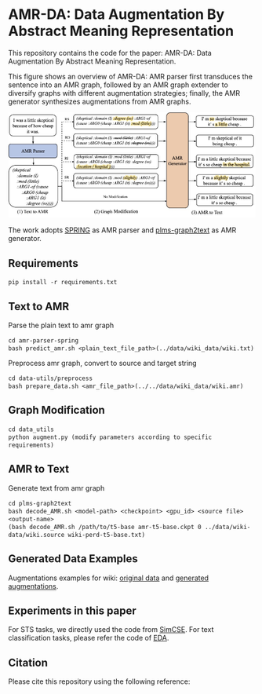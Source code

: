 # AMR-DA: Data Augmentation By Abstract Meaning Representation

This repository contains the code for the paper: AMR-DA: Data Augmentation By Abstract Meaning Representation.

This figure shows an overview of AMR-DA: AMR parser first transduces the sentence into an AMR graph, followed by an AMR graph extender to diversify graphs with different augmentation strategies; finally, the AMR generator synthesizes augmentations from AMR graphs.

![Screenshot](pic/pipeline.jpg)

The work adopts [SPRING](https://github.com/SapienzaNLP/spring) as AMR parser and [plms-graph2text](https://github.com/UKPLab/plms-graph2text) as AMR generator.
## Requirements 
```
pip install -r requirements.txt
```

## Text to AMR
Parse the plain text to amr graph
```
cd amr-parser-spring
bash predict_amr.sh <plain_text_file_path>(../data/wiki_data/wiki.txt)
```
Preprocess amr graph, convert to source and target string
```
cd data-utils/preprocess
bash prepare_data.sh <amr_file_path>(../../data/wiki_data/wiki.amr)
```

## Graph Modification
```
cd data_utils
python augment.py (modify parameters according to specific requirements)
```

## AMR to Text
Generate text from amr graph
```
cd plms-graph2text
bash decode_AMR.sh <model-path> <checkpoint> <gpu_id> <source file> <output-name>
(bash decode_AMR.sh /path/to/t5-base amr-t5-base.ckpt 0 ../data/wiki-data/wiki.source wiki-perd-t5-base.txt)
```

## Generated Data Examples
Augmentations examples for wiki:
[original data](https://drive.google.com/file/d/1SA8MsJvyDPdsQwZ0-QJ1jZ6P39Kp98WN/view?usp=sharing) and [generated augmentations](https://drive.google.com/file/d/1kXKeMwBqz0Bf0pyX_D4zFXCmZts8Iyg8/view?usp=sharing).

## Experiments in this paper
For STS tasks, we directly used the code from [SimCSE](https://github.com/princeton-nlp/SimCSE). For text classification tasks, please refer the code of [EDA](https://github.com/jasonwei20/eda_nlp).

## Citation
Please cite this repository using the following reference:
```

```


